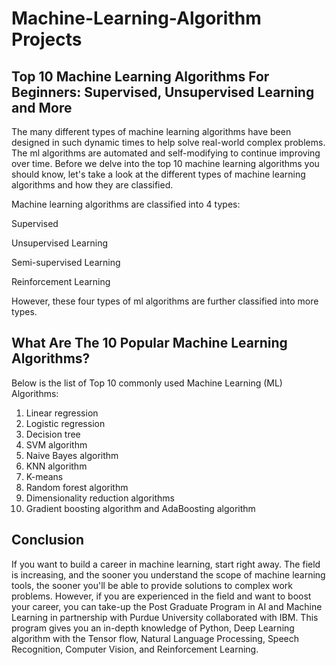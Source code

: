 # Machine-Learning-Algorithm Projects
## Top 10 Machine Learning Algorithms For Beginners: Supervised, Unsupervised Learning and More

The many different types of machine learning algorithms have been designed in such dynamic times to help solve real-world complex problems. The ml algorithms are automated and self-modifying to continue improving over time. Before we delve into the top 10 machine learning algorithms you should know, let's take a look at the different types of machine learning algorithms and how they are classified. 

Machine learning algorithms are classified into 4 types:

Supervised

Unsupervised Learning

Semi-supervised Learning

Reinforcement Learning

However, these four types of ml algorithms are further classified into more types. 

## What‌ ‌Are‌ ‌The‌ ‌10 ‌Popular‌ ‌Machine‌ ‌Learning Algorithms?‌
Below is the list of Top 10 commonly used Machine Learning (ML) Algorithms:

1. Linear regression
2. Logistic regression
3. Decision tree
4. SVM algorithm
5. Naive Bayes algorithm
6. KNN algorithm
7. K-means
8. Random forest algorithm
9. Dimensionality reduction algorithms
10. Gradient boosting algorithm and AdaBoosting algorithm

## Conclusion
If you want to build a career in machine learning, start right away. The field is increasing, and the sooner you understand the scope of machine learning tools, the sooner you'll be able to provide solutions to complex work problems. However, if you are experienced in the field and want to boost your career, you can take-up the Post Graduate Program in AI and Machine Learning in partnership with Purdue University collaborated with IBM. This program gives you an in-depth knowledge of Python, Deep Learning algorithm with the Tensor flow, Natural Language Processing, Speech Recognition, Computer Vision, and Reinforcement Learning.
